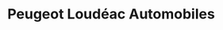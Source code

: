 ---
title: "Peugeot Loudéac Automobiles"
url: /loudeac/peugeot-loudeac-automobiles/
shop: voiture
---